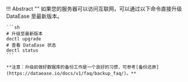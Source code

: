 
!!! Abstract ""
	如果您的服务器可以访问互联网，可以通过以下命令直接升级 DataEase 至最新版本。

	```sh
	# 升级至最新版本
	dectl upgrade
	# 查看 DataEase 状态
	dectl status
	```

	**注意：升级前做好数据库的备份工作是一个良好的习惯，可参考[备份还原](https://dataease.io/docs/v1/faq/backup_faq/)。**